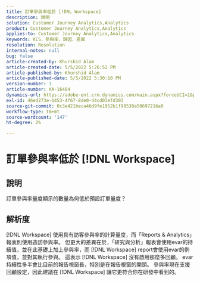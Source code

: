 ```yaml
---
title: 訂單參與率低於 [!DNL Workspace]
description: 說明
solution: Customer Journey Analytics,Analytics
product: Customer Journey Analytics,Analytics
applies-to: Customer Journey Analytics,Analytics
keywords: KCS，參與率，歸因，差異
resolution: Resolution
internal-notes: null
bug: false
article-created-by: Khurshid Alam
article-created-date: 5/5/2022 5:26:52 PM
article-published-by: Khurshid Alam
article-published-date: 5/5/2022 5:30:10 PM
version-number: 3
article-number: KA-16484
dynamics-url: https://adobe-ent.crm.dynamics.com/main.aspx?forceUCI=1&pagetype=entityrecord&etn=knowledgearticle&id=5624a68b-98cc-ec11-a7b5-6045bd00dbbc
exl-id: 46ed273e-1453-4f67-8de0-44cd03efd303
source-git-commit: 0c3e421beca46d9fe1952b1f98538a50697216a0
workflow-type: tm+mt
source-wordcount: '147'
ht-degree: 2%

---
```


# 訂單參與率低於 [!DNL Workspace]

## 說明


訂單參與率量度顯示的數量為何低於預設訂單量度？


## 解析度


[!DNL Workspace] 使用具有訪客參與率的計算量度，而「Reports &amp; Analytics」報表則使用造訪參與率。 但更大的差異在於，「研究與分析」報表會使用evar的持續值，並在此基礎上加上參與率，而 [!DNL Workspace] report會使用evar的例項值，並對其執行參與。 這表示 [!DNL Workspace] 沒有啟用那麼多回顧。 evar持續性多半會比目前的報告視窗長，特別是在報告視窗的開頭。 參與率現在支援回顧設定，因此建議在 [!DNL Workspace] 讓它更符合你在研發中看到的。
